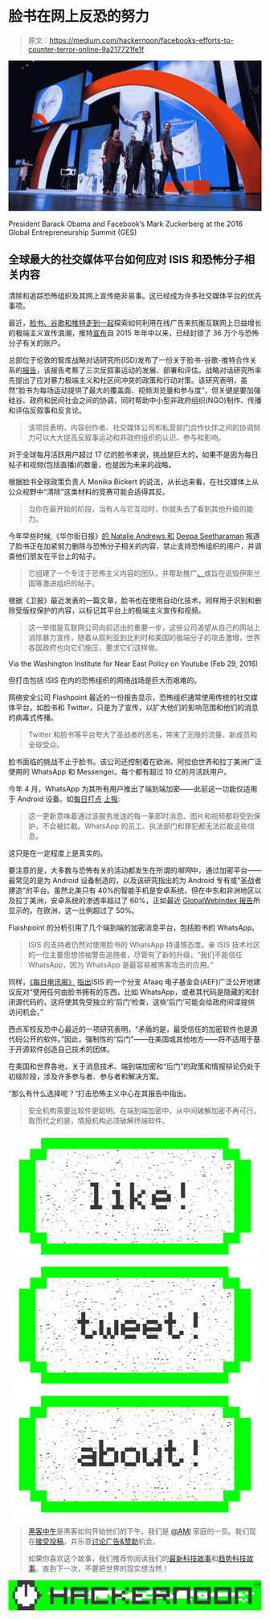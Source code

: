 # 脸书在网上反恐的努力

> 原文：<https://medium.com/hackernoon/facebooks-efforts-to-counter-terror-online-9a217721fe1f>

![](img/1adab4d435d177082d6b29085d359b27.png)

President Barack Obama and Facebook’s Mark Zuckerberg at the 2016 Global Entrepreneurship Summit (GES)

## 全球最大的社交媒体平台如何应对 ISIS 和恐怖分子相关内容

清除和追踪恐怖组织及其网上宣传绝非易事。这已经成为许多社交媒体平台的优先事项。

最近，[脸书、谷歌和推特走到一起](http://www.wsj.com/articles/tech-giants-target-terrorist-propaganda-1470001314)探索如何利用在线广告来抗衡互联网上日益增长的极端主义宣传浪潮，推特[宣布](https://hackernoon.com/twitters-efforts-to-counter-isis-afca542472b5#.7yay8dk4v)自 2015 年年中以来，已经封锁了 36 万个与恐怖分子有关的账户。

总部位于伦敦的智库战略对话研究所(ISD)发布了一份关于脸书-谷歌-推特合作关系的[报告](http://www.strategicdialogue.org/wp-content/uploads/2016/08/Impact-of-Counter-Narratives_ONLINE_1.pdf)，该报告考察了三次反叙事运动的发展、部署和评估。战略对话研究所率先提出了应对暴力极端主义和社区间冲突的政策和行动对策。该研究表明，虽然“脸书为每场运动提供了最大的覆盖面、视频浏览量和参与度”，但关键是要加强硅谷、政府和民间社会之间的协调，同时帮助中小型非政府组织(NGO)制作、传播和评估反叙事和反言论。

> 该项目表明，内容创作者、社交媒体公司和私营部门合作伙伴之间的协调努力可以大大提高反叙事运动和非政府组织的认识、参与和影响。

对于全球每月活跃用户超过 17 亿的脸书来说，挑战是巨大的，如果不是因为每日帖子和视频(包括直播)的数量，也是因为未来的战略。

根据脸书全球政策负责人 Monika Bickert 的说法，从长远来看，在社交媒体上从公众视野中“清除”这类材料的竞赛可能会适得其反。

> 当你在最开始的阶段，当有人与它互动时，你就失去了看到其他升级的能力。

今年早些时候,《华尔街日报》[的 Natalie Andrews 和](http://www.wsj.com/articles/facebook-steps-up-efforts-against-terrorism-1455237595) [Deepa Seetharaman](https://medium.com/u/93491c94f4de?source=post_page-----9a217721fe1f--------------------------------) 报道了脸书正在加紧努力删除与恐怖分子相关的内容，禁止支持恐怖组织的用户，并调查他们朋友在平台上的帖子。

> 它组建了一个专注于恐怖主义内容的团队，并帮助推广[、](http://blogs.wsj.com/digits/2016/02/11/facebook-adds-new-tool-to-fight-terror-counter-speech/)或旨在诋毁伊斯兰国等激进组织的帖子。

根据《卫报》最近发表的一篇文章，脸书也在使用自动化技术，同样用于识别和删除受版权保护的内容，以标记其平台上的极端主义宣传和视频。

> 这一举措是互联网公司向前迈出的重要一步，这些公司渴望从自己的网站上消除暴力宣传，随着从叙利亚到比利时和美国的极端分子的攻击激增，世界各国政府也向它们施压，要求它们这样做。

Via the Washington Institute for Near East Policy on Youtube (Feb 29, 2016)

但打击包括 ISIS 在内的恐怖组织的网络战场是巨大而艰难的。

网络安全公司 Flashpoint 最近的一份报告显示，恐怖组织通常使用传统的社交媒体平台，如脸书和 Twitter，只是为了宣传，以扩大他们的影响范围和他们的消息的病毒式传播。

> Twitter 和脸书等平台夸大了圣战者的恶名，带来了无限的流量、新成员和全球受众。

脸书面临的挑战不止于脸书。该公司还控制着在欧洲、阿拉伯世界和拉丁美洲广泛使用的 WhatsApp 和 Messenger。每个都有超过 10 亿的月活跃用户。

今年 4 月，WhatsApp 为其所有用户推出了端到端加密——此前这一功能仅适用于 Android 设备。如[每日打点](https://medium.com/u/751f1d9c20d1?source=post_page-----9a217721fe1f--------------------------------) [上报](http://www.dailydot.com/layer8/whats-app-rolls-out-crypto-one-billion/):

> 这一更新意味着通过该服务发送的每一条即时消息、图片和视频都将受到保护，不会被拦截。WhatsApp 的员工、执法部门和罪犯都无法拦截这些信息。

这只是在一定程度上是真实的。

要注意的是，大多数与恐怖有关的活动都发生在所谓的*暗网*中，通过加密平台——最常见的是为 Android 设备制造的，以及该研究指出的为 Android 专有或“圣战者建造”的平台。虽然北美只有 40%的智能手机是安卓系统，但在中东和非洲地区以及拉丁美洲，安卓系统的渗透率超过了 60%，正如最近 [GlobalWebIndex 报告](https://www.globalwebindex.net/blog/6-in-10-online-adults-using-an-android-phone?utm_campaign=Chart+of+the+Day&utm_source=hs_email&utm_medium=email&utm_content=33219946&_hsenc=p2ANqtz--KYqhhz6F5hS5_1usDvD7d4R0S-2GaU09D16Q8Zj-WqcHdpXI3o4M1mECuV2cp6cS7IZgrckn8V-wHrAtAwtsU20HWqQ&_hsmi=33219946)所显示的。在欧洲，这一比例超过了 50%。

Flaishpoint 的分析引用了几个端到端的加密消息平台，包括脸书的 WhatsApp。

> ISIS 的支持者仍然对使用脸书的 WhatsApp 持谨慎态度。亲 ISIS 技术社区的一位主要思想领袖警告追随者，尽管有了新的升级，“我们不能信任 WhatsApp，因为 WhatsApp 是最容易被黑客攻击的应用。”

同样，[《每日电讯报》](https://medium.com/u/751f1d9c20d1?source=post_page-----9a217721fe1f--------------------------------) [指出](http://www.dailydot.com/layer8/isis-telegram-encryption-messenger-recommendations/)ISIS 的一个分支 Afaaq 电子基金会(AEF)广泛公开地建议反对“使用任何由脸书拥有的东西，比如 WhatsApp，或者其代码是隐藏的和封闭源代码的，这将使其免受独立的‘后门’检查，这些‘后门’可能会给政府间谍提供访问机会。”

西点军校反恐中心最近的一项研究表明，“矛盾的是，最受信任的加密软件也是源代码公开的软件。”因此，强制性的“后门”——在美国或其他地方——将不适用于基于开源软件创造自己技术的团体。

在美国和世界各地，关于消息技术、端到端加密和“后门”的政策和情报辩论仍处于初级阶段，涉及许多参与者、参与者和解决方案。

“那么有什么选择呢？“打击恐怖主义中心在其报告中指出。

> 安全机构需要比软件更聪明。在端到端加密中，从中间破解加密不再可行。取而代之的是，情报机构必须破解终端软件。

[![](img/50ef4044ecd4e250b5d50f368b775d38.png)](http://bit.ly/HackernoonFB)[![](img/979d9a46439d5aebbdcdca574e21dc81.png)](https://goo.gl/k7XYbx)[![](img/2930ba6bd2c12218fdbbf7e02c8746ff.png)](https://goo.gl/4ofytp)

> [黑客中午](http://bit.ly/Hackernoon)是黑客如何开始他们的下午。我们是 [@AMI](http://bit.ly/atAMIatAMI) 家庭的一员。我们现在[接受投稿](http://bit.ly/hackernoonsubmission)，并乐意[讨论广告&赞助](mailto:partners@amipublications.com)机会。
> 
> 如果你喜欢这个故事，我们推荐你阅读我们的[最新科技故事](http://bit.ly/hackernoonlatestt)和[趋势科技故事](https://hackernoon.com/trending)。直到下一次，不要把世界的现实想当然！

[![](img/be0ca55ba73a573dce11effb2ee80d56.png)](https://goo.gl/Ahtev1)